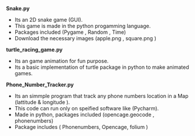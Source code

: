 **Snake.py**
- Its an 2D snake game (GUI).
- This game is made in the python progamming language.
- Packages included (Pygame , Random , Time) 
- Download the necessary images (apple.png , square.png )

**turtle_racing_game.py**

- Its an game animation for fun purpose.
- Its a basic implementation of turtle package in python to make animated games. 

**Phone_Number_Tracker.py**
- Its an simmple program that track any phone numbers location in a Map (lattitude & longitude ).
- This code can run only on speified software like (Pycharm).
- Made in python, packages included (opencage.geocode , phonenumbers)
- Package includes ( Phonenumbers, Opencage, folium )
